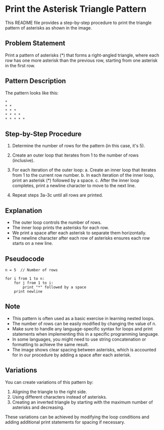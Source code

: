 # Print the Asterisk Triangle Pattern

This README file provides a step-by-step procedure to print the triangle pattern of asterisks as shown in the image.

## Problem Statement

Print a pattern of asterisks (*) that forms a right-angled triangle, where each row has one more asterisk than the previous row, starting from one asterisk in the first row.

## Pattern Description

The pattern looks like this:
```
*
* *
* * *
* * * *
* * * * *
```

## Step-by-Step Procedure

1. Determine the number of rows for the pattern (in this case, it's 5).

2. Create an outer loop that iterates from 1 to the number of rows (inclusive).

3. For each iteration of the outer loop:
   a. Create an inner loop that iterates from 1 to the current row number.
   b. In each iteration of the inner loop, print an asterisk (*) followed by a space.
   c. After the inner loop completes, print a newline character to move to the next line.

4. Repeat steps 3a-3c until all rows are printed.

## Explanation

- The outer loop controls the number of rows.
- The inner loop prints the asterisks for each row.
- We print a space after each asterisk to separate them horizontally.
- The newline character after each row of asterisks ensures each row starts on a new line.

## Pseudocode

```
n = 5  // Number of rows

for i from 1 to n:
    for j from 1 to i:
        print "*" followed by a space
    print newline
```

## Note

- This pattern is often used as a basic exercise in learning nested loops.
- The number of rows can be easily modified by changing the value of n.
- Make sure to handle any language-specific syntax for loops and print statements when implementing this in a specific programming language.
- In some languages, you might need to use string concatenation or formatting to achieve the same result.
- The image shows clear spacing between asterisks, which is accounted for in our procedure by adding a space after each asterisk.

## Variations

You can create variations of this pattern by:
1. Aligning the triangle to the right side.
2. Using different characters instead of asterisks.
3. Creating an inverted triangle by starting with the maximum number of asterisks and decreasing.

These variations can be achieved by modifying the loop conditions and adding additional print statements for spacing if necessary.

